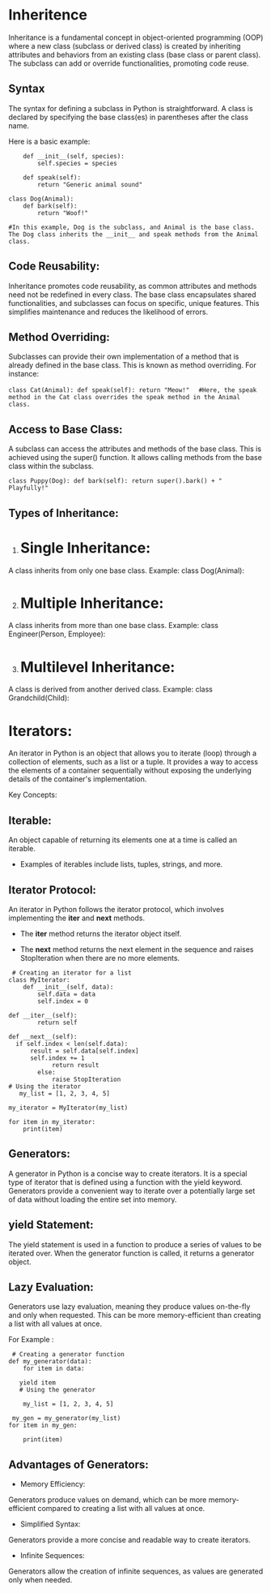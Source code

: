 # Inheritence

Inheritance is a fundamental concept in object-oriented programming (OOP) 
where a new class (subclass or derived class) is created by inheriting attributes
and behaviors from an existing class (base class or parent class). 
The subclass can add or override functionalities, promoting code reuse.

## Syntax

The syntax for defining a subclass in Python is straightforward.
A class is declared by specifying the base class(es) in parentheses after the class name. 

Here is a basic example:
````class Animal:
    def __init__(self, species):
        self.species = species

    def speak(self):
        return "Generic animal sound"

class Dog(Animal):
    def bark(self):
        return "Woof!"
````

```#In this example, Dog is the subclass, and Animal is the base class. The Dog class inherits the __init__ and speak methods from the Animal class.```


## Code Reusability:

Inheritance promotes code reusability, as common attributes and methods need not be redefined in every class. 
The base class encapsulates shared functionalities, and subclasses can focus on specific, unique features.
This simplifies maintenance and reduces the likelihood of errors.

## Method Overriding:

Subclasses can provide their own implementation of a method that is already defined in the base class.
This is known as method overriding. For instance:

``class Cat(Animal):
    def speak(self):
        return "Meow!"
        ``
       `` #Here, the speak method in the Cat class overrides the speak method in the Animal class.``

       
    
  ## Access to Base Class:
  
A subclass can access the attributes and methods of the base class. 
This is achieved using the super() function. 
It allows calling methods from the base class within the subclass.

``class Puppy(Dog):
    def bark(self):
        return super().bark() + " Playfully!"``
    
        
## Types of Inheritance:

1. # Single Inheritance:

A class inherits from only one base class.
Example: class Dog(Animal):

2. # Multiple Inheritance:

A class inherits from more than one base class.
Example: class Engineer(Person, Employee):

3. # Multilevel Inheritance:

A class is derived from another derived class.
Example: class Grandchild(Child):

# Iterators:

An iterator in Python is an object that allows you to iterate (loop) through a collection of elements, such as a list or a tuple. 
It provides a way to access the elements of a container sequentially without exposing the underlying details of the container's implementation.

Key Concepts:

## Iterable:

An object capable of returning its elements one at a time is called an iterable.
- Examples of iterables include lists, tuples, strings, and more.
  
## Iterator Protocol:

An iterator in Python follows the iterator protocol, which involves implementing the __iter__ and __next__ methods.
- The __iter__ method returns the iterator object itself.
  
- The __next__ method returns the next element in the sequence and raises StopIteration when there are no more elements.


```
 # Creating an iterator for a list
class MyIterator:
    def __init__(self, data):
        self.data = data
        self.index = 0        

def __iter__(self):
        return self      

def __next__(self):
  if self.index < len(self.data):
      result = self.data[self.index]
      self.index += 1
            return result
        else:
            raise StopIteration
# Using the iterator
   my_list = [1, 2, 3, 4, 5]
            
my_iterator = MyIterator(my_list)

for item in my_iterator:
    print(item)

```


## Generators:

A generator in Python is a concise way to create iterators.
It is a special type of iterator that is defined using a function with the yield keyword. 
Generators provide a convenient way to iterate over a potentially large set of data without loading the entire set into memory.



## yield Statement:

The yield statement is used in a function to produce a series of values to be iterated over.
When the generator function is called, it returns a generator object.

## Lazy Evaluation:

Generators use lazy evaluation, meaning they produce values on-the-fly and only when requested.
This can be more memory-efficient than creating a list with all values at once.

For Example :

```
 # Creating a generator function
def my_generator(data):
    for item in data:

   yield item
   # Using the generator

    my_list = [1, 2, 3, 4, 5]
        
 my_gen = my_generator(my_list)
for item in my_gen:
        
    print(item)
```

## Advantages of Generators:

- Memory Efficiency:

Generators produce values on demand, which can be more memory-efficient compared to creating a list with all values at once.

- Simplified Syntax:

Generators provide a more concise and readable way to create iterators.

- Infinite Sequences:

Generators allow the creation of infinite sequences, as values are generated only when needed.

    


